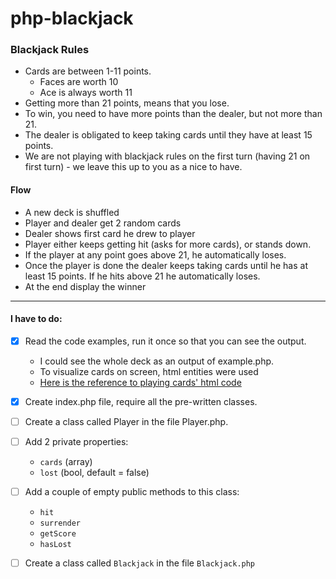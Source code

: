 # php-blackjack

### Blackjack Rules
- Cards are between 1-11 points.
    - Faces are worth 10
    - Ace is always worth 11
- Getting more than 21 points, means that you lose.
- To win, you need to have more points than the dealer, but not more than 21.
- The dealer is obligated to keep taking cards until they have at least 15 points.
- We are not playing with blackjack rules on the first turn (having 21 on first turn) - we leave this up to you as a nice to have.

#### Flow
- A new deck is shuffled
- Player and dealer get 2 random cards
- Dealer shows first card he drew to player
- Player either keeps getting hit (asks for more cards), or stands down.
- If the player at any point goes above 21, he automatically loses.
- Once the player is done the dealer keeps taking cards until he has at least 15 points. If he hits above 21 he automatically loses.
- At the end display the winner

<hr>

#### I have to do:
- [x] Read the code examples, run it once so that you can see the output.
  - I could see the whole deck as an output of example.php.
  - To visualize cards on screen, html entities were used
  - [Here is the reference to playing cards' html code](https://www.htmlsymbols.xyz/games-symbols/playing-cards)
- [x] Create index.php file, require all the pre-written classes.
- [ ] Create a class called Player in the file Player.php.
- [ ] Add 2 private properties:
  - `cards` (array)
  - `lost` (bool, default = false)
- [ ] Add a couple of empty public methods to this class:
  - `hit`
  - `surrender`
  - `getScore`
  - `hasLost`
- [ ] Create a class called `Blackjack` in the file `Blackjack.php`
  
